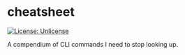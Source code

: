 # cheatsheet
[![License: Unlicense](https://upload.wikimedia.org/wikipedia/commons/e/ee/Unlicense_Blue_Badge.svg)](https://unlicense.org)

A compendium of CLI commands I need to stop looking up.